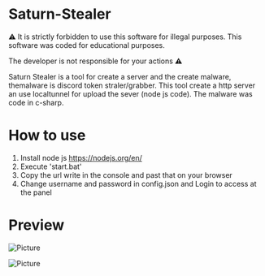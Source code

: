 # Saturn-Stealer
⚠️ It is strictly forbidden to use this software for illegal purposes. This software was coded for educational purposes.

The developer is not responsible for your actions ⚠️

Saturn Stealer is a tool for create a server and the create malware, themalware is discord token straler/grabber.
This tool create a http server an use localtunnel for upload the sever (node js code). The malware was code in  c-sharp.
# How to use
1. Install node js https://nodejs.org/en/
2. Execute 'start.bat'
3. Copy the url write in the console and past that on your browser
4. Change username and password in config.json and Login to access at the panel

# Preview

![Picture](https://media.discordapp.net/attachments/891019730268323851/954454258269429840/Capture.png?width=1152&height=538)

![Picture](https://media.discordapp.net/attachments/891019730268323851/954454257980047450/Capture584.PNG?width=1148&height=539)

